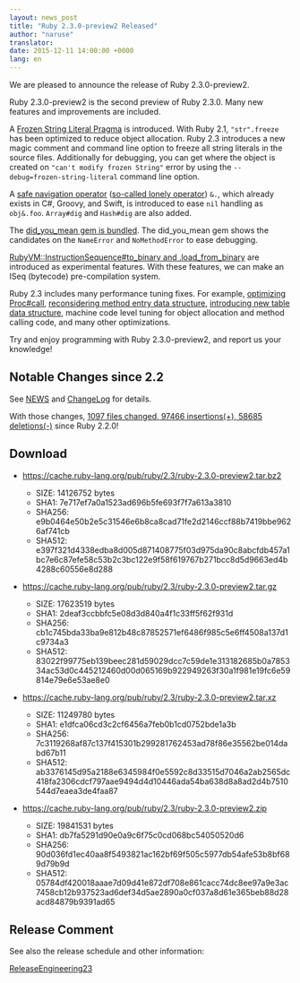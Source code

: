```yaml
---
layout: news_post
title: "Ruby 2.3.0-preview2 Released"
author: "naruse"
translator:
date: 2015-12-11 14:00:00 +0000
lang: en
---
```


We are pleased to announce the release of Ruby 2.3.0-preview2.

Ruby 2.3.0-preview2 is the second preview of Ruby 2.3.0.
Many new features and improvements are included.

A [Frozen String Literal Pragma](https://bugs.ruby-lang.org/issues/11473)
is introduced.
With Ruby 2.1, `"str".freeze` has been optimized to reduce object allocation.
Ruby 2.3 introduces a new magic comment and command line option to
freeze all string literals in the source files.
Additionally for debugging, you can get where the object is created on
`"can't modify frozen String"` error by using the
`--debug=frozen-string-literal` command line option.

A [safe navigation operator](https://bugs.ruby-lang.org/issues/11537)
([so-called lonely operator](https://instagram.com/p/-M9l6mRPLR/)) `&.`,
which already exists in C#, Groovy, and Swift, is introduced to ease
`nil` handling as `obj&.foo`. `Array#dig` and `Hash#dig` are also added.

The [did_you_mean gem is bundled](https://bugs.ruby-lang.org/issues/11252).
The did_you_mean gem
shows the candidates on the `NameError` and `NoMethodError` to ease
debugging.

[RubyVM::InstructionSequence#to_binary and .load_from_binary](https://bugs.ruby-lang.org/issues/11788)
are introduced as experimental features.
With these features, we can make an ISeq (bytecode) pre-compilation system.

Ruby 2.3 includes many performance tuning fixes.
For example,
[optimizing Proc#call](https://bugs.ruby-lang.org/issues/11569),
[reconsidering method entry data structure](https://bugs.ruby-lang.org/issues/11278),
[introducing new table data structure](https://bugs.ruby-lang.org/issues/11420),
machine code level tuning for object allocation and method calling code,
and many other optimizations.

Try and enjoy programming with Ruby 2.3.0-preview2, and report us your
knowledge!

## Notable Changes since 2.2

See [NEWS](https://github.com/ruby/ruby/blob/v2_3_0_preview2/NEWS)
and [ChangeLog](https://github.com/ruby/ruby/blob/v2_3_0_preview2/ChangeLog)
for details.

With those changes, [1097 files changed, 97466 insertions(+), 58685 deletions(-)](https://github.com/ruby/ruby/compare/v2_2_0...v2_3_0_preview2) since Ruby 2.2.0!

## Download

* <https://cache.ruby-lang.org/pub/ruby/2.3/ruby-2.3.0-preview2.tar.bz2>

  * SIZE:   14126752 bytes
  * SHA1:   7e717ef7a0a1523ad696b5fe693f7f7a613a3810
  * SHA256: e9b0464e50b2e5c31546e6b8ca8cad71fe2d2146ccf88b7419bbe9626af741cb
  * SHA512: e397f321d4338edba8d005d871408775f03d975da90c8abcfdb457a1bc7e6c87efe58c53b2c3bc122e9f58f619767b271bcc8d5d9663ed4b4288c60556e8d288

* <https://cache.ruby-lang.org/pub/ruby/2.3/ruby-2.3.0-preview2.tar.gz>

  * SIZE:   17623519 bytes
  * SHA1:   2deaf3ccbbfc5e08d3d840a4f1c33ff5f62f931d
  * SHA256: cb1c745bda33ba9e812b48c87852571ef6486f985c5e6ff4508a137d1c9734a3
  * SHA512: 83022f99775eb139beec281d59029dcc7c59de1e313182685b0a785334ac53d0c445212460d00d065169b922949263f30a1f981e19fc6e59814e79e6e53ae8e0

* <https://cache.ruby-lang.org/pub/ruby/2.3/ruby-2.3.0-preview2.tar.xz>

  * SIZE:   11249780 bytes
  * SHA1:   e1dfca06cd3c2cf6456a7feb0b1cd0752bde1a3b
  * SHA256: 7c3119268af87c137f415301b299281762453ad78f86e35562be014dabd67b11
  * SHA512: ab3376145d95a2188e6345984f0e5592c8d33515d7046a2ab2565dc418fa2306cdcf797aae9494d4d10446ada54ba638d8a8ad2d4b7510544d7eaea3de4faa87

* <https://cache.ruby-lang.org/pub/ruby/2.3/ruby-2.3.0-preview2.zip>

  * SIZE:   19841531 bytes
  * SHA1:   db7fa5291d90e0a9c6f75c0cd068bc54050520d6
  * SHA256: 90d036fd1ec40aa8f5493821ac162bf69f505c5977db54afe53b8bf689d79b9d
  * SHA512: 05784df420018aaae7d09d41e872df708e861cacc74dc8ee97a9e3ac7458cb12b937523ad6def34d5ae2890a0cf037a8d61e365beb88d28acd84879b9391ad65

## Release Comment

See also the release schedule and other information:

[ReleaseEngineering23](https://bugs.ruby-lang.org/projects/ruby-master/wiki/ReleaseEngineering23)
